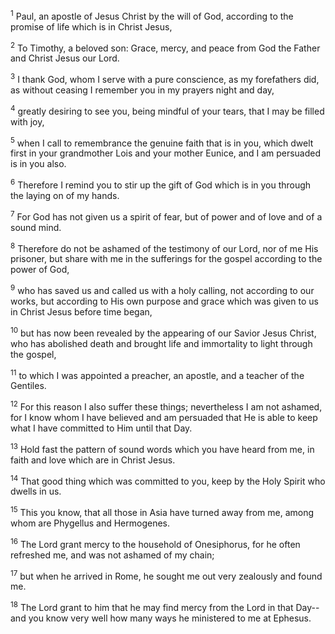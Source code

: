 <sup>1</sup> 
Paul, an apostle of Jesus Christ by the will of God, according to the promise of life which is in Christ Jesus, 

<sup>2</sup> 
To Timothy, a beloved son: Grace, mercy, and peace from God the Father and Christ Jesus our Lord.

<sup>3</sup> 
I thank God, whom I serve with a pure conscience, as my forefathers did, as without ceasing I remember you in my prayers night and day, 

<sup>4</sup> 
greatly desiring to see you, being mindful of your tears, that I may be filled with joy, 

<sup>5</sup> 
when I call to remembrance the genuine faith that is in you, which dwelt first in your grandmother Lois and your mother Eunice, and I am persuaded is in you also. 

<sup>6</sup> 
Therefore I remind you to stir up the gift of God which is in you through the laying on of my hands. 

<sup>7</sup> 
For God has not given us a spirit of fear, but of power and of love and of a sound mind.

<sup>8</sup> 
Therefore do not be ashamed of the testimony of our Lord, nor of me His prisoner, but share with me in the sufferings for the gospel according to the power of God, 

<sup>9</sup> 
who has saved us and called us with a holy calling, not according to our works, but according to His own purpose and grace which was given to us in Christ Jesus before time began, 

<sup>10</sup> 
but has now been revealed by the appearing of our Savior Jesus Christ, who has abolished death and brought life and immortality to light through the gospel, 

<sup>11</sup> 
to which I was appointed a preacher, an apostle, and a teacher of the Gentiles. 

<sup>12</sup> 
For this reason I also suffer these things; nevertheless I am not ashamed, for I know whom I have believed and am persuaded that He is able to keep what I have committed to Him until that Day.

<sup>13</sup> 
Hold fast the pattern of sound words which you have heard from me, in faith and love which are in Christ Jesus. 

<sup>14</sup> 
That good thing which was committed to you, keep by the Holy Spirit who dwells in us. 

<sup>15</sup> 
This you know, that all those in Asia have turned away from me, among whom are Phygellus and Hermogenes. 

<sup>16</sup> 
The Lord grant mercy to the household of Onesiphorus, for he often refreshed me, and was not ashamed of my chain; 

<sup>17</sup> 
but when he arrived in Rome, he sought me out very zealously and found me. 

<sup>18</sup> 
The Lord grant to him that he may find mercy from the Lord in that Day--and you know very well how many ways he ministered to me at Ephesus.
